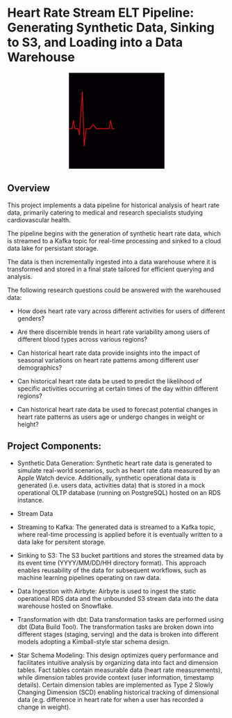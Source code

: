 # Heart Rate Stream ELT Pipeline: Generating Synthetic Data, Sinking to S3, and Loading into a Data Warehouse

<p align="center">
    <img src="docs/img/hr-gif.gif" alt="animated" />
</p>

## Overview

This project implements a data pipeline for historical analysis of heart rate data, primarily catering to medical and research specialists studying cardiovascular health. 

The pipeline begins with the generation of synthetic heart rate data, which is streamed to a Kafka topic for real-time processing and sinked to a cloud data lake for persistant storage. 

The data is then incrementally ingested into a data warehouse where it is transformed and stored in a final state tailored for efficient querying and analysis.

The following research questions could be answered with the warehoused data:

- How does heart rate vary across different activities for users of different genders?

- Are there discernible trends in heart rate variability among users of different blood types across various regions?

- Can historical heart rate data provide insights into the impact of seasonal variations on heart rate patterns among different user demographics?

- Can historical heart rate data be used to predict the likelihood of specific activities occurring at certain times of the day within different regions?

- Can historical heart rate data be used to forecast potential changes in heart rate patterns as users age or undergo changes in weight or height?

## Project Components:

- Synthetic Data Generation: Synthetic heart rate data is generated to simulate real-world scenarios, such as heart rate data measured by an Apple Watch device. Additionally, synthetic operational data is generated (i.e. users data, activities data) that is stored in a mock operational OLTP database (running on PostgreSQL) hosted on an RDS instance.  

- Stream Data 

- Streaming to Kafka: The generated data is streamed to a Kafka topic, where real-time processing is applied before it is eventually written to a data lake for persitent storage.

- Sinking to S3: The S3 bucket partitions and stores the streamed data by its event time (YYYY/MM/DD/HH directory format). This approach enables reusability of the data for subsequent workflows, such as machine learning pipelines operating on raw data. 

- Data Ingestion with Airbyte: Airbyte is used to ingest the static operational RDS data and the unbounded S3 stream data into the data warehouse hosted on Snowflake.

- Transformation with dbt: Data transformation tasks are performed using dbt (Data Build Tool). The transformation tasks are broken down into different stages (staging, serving) and the data is broken into different models adopting a Kimball-style star schema design.

- Star Schema Modeling: This design optimizes query performance and facilitates intuitive analysis by organizing data into fact and dimension tables. Fact tables contain measurable data (heart rate measurements), while dimension tables provide context (user information, timestamp details). Certain dimension tables are implemented as Type 2 Slowly Changing Dimension (SCD) enabling historical tracking of dimensional data (e.g. difference in heart rate for when a user has recorded a change in weight). 

